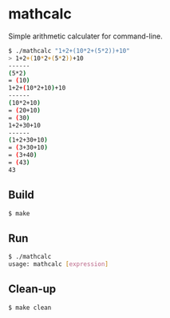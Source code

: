 # mathcalc
Simple arithmetic calculater for command-line.
```bash
$ ./mathcalc "1+2+(10*2+(5*2))+10"
> 1+2+(10*2+(5*2))+10
------
(5*2)
= (10)
1+2+(10*2+10)+10
------
(10*2+10)
= (20+10)
= (30)
1+2+30+10
------
(1+2+30+10)
= (3+30+10)
= (3+40)
= (43)
43
```

## Build
```bash
$ make
```
## Run
```bash
$ ./mathcalc
usage: mathcalc [expression]
```

## Clean-up
```bash
$ make clean
```
